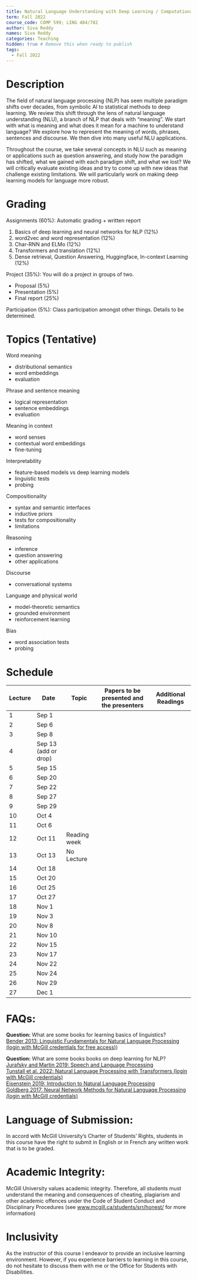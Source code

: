```yaml
---
title: Natural Language Understanding with Deep Learning / Computational Semantics
term: Fall 2022
course_code: COMP 599; LING 484/782
author: Siva Reddy
names: Siva Reddy
categories: Teaching
hidden: true # Remove this when ready to publish
tags:
  - Fall 2022
---
```


# Description

The field of natural language processing (NLP) has seen multiple paradigm shifts over decades, from symbolic AI to statistical methods to deep learning. We review this shift through the lens of natural language understanding (NLU), a branch of NLP that deals with “meaning”. We start with what is meaning and what does it mean for a machine to understand language? We explore how to represent the meaning of words, phrases, sentences and discourse. We then dive into many useful NLU applications. 

Throughout the course, we take several concepts in NLU such as meaning or applications such as question answering, and study how the paradigm has shifted, what we gained with each paradigm shift, and what we lost? We will critically evaluate existing ideas and try to come up with new ideas that challenge existing limitations. We will particularly work on making deep learning models for language more robust.

# Grading

Assignments (60%): Automatic grading + written report
1. Basics of deep learning and neural networks for NLP (12%)
2. word2vec and word representation (12%)
3. Char-RNN and ELMo (12%)
4. Transformers and translation (12%)
5. Dense retrieval, Question Answering, Huggingface, In-context Learning (12%)

Project (35%): You will do a project in groups of two.
* Proposal (5%)
* Presentation (5%)
* Final report (25%)

Participation (5%): Class participation amongst other things. Details to be determined.

# Topics (Tentative)

Word meaning
* distributional semantics
* word embeddings
* evaluation

Phrase and sentence meaning
* logical representation
* sentence embeddings
* evaluation

Meaning in context
* word senses
* contextual word embeddings
* fine-tuning

Interpretability
* feature-based models vs deep learning models
* linguistic tests
* probing

Compositionality
* syntax and semantic interfaces
* inductive priors
* tests for compositionality
* limitations

Reasoning
* inference
* question answering
* other applications

Discourse
* conversational systems

Language and physical world
* model-theoretic semantics
* grounded environment
* reinforcement learning

Bias
* word association tests
* probing


# Schedule

| Lecture | Date                 | Topic        | Papers to be presented and the presenters | Additional Readings |
| ------- | -------------------- | ------------ | ----------------------------------------- | ------------------- |
| 1       | Sep 1                |              |                                           |                     |
| 2       | Sep 6                |              |                                           |                     |
| 3       | Sep 8                |              |                                           |                     |
| 4       | Sep 13 (add or drop) |              |                                           |                     |
| 5       | Sep 15               |              |                                           |                     |
| 6       | Sep 20               |              |                                           |                     |
| 7       | Sep 22               |              |                                           |                     |
| 8       | Sep 27               |              |                                           |                     |
| 9       | Sep 29               |              |                                           |                     |
| 10      | Oct 4                |              |                                           |                     |
| 11      | Oct 6                |              |                                           |                     |
| 12      | Oct 11               | Reading week |                                           |                     |
| 13      | Oct 13               | No Lecture   |                                           |                     |
| 14      | Oct 18               |              |                                           |                     |
| 15      | Oct 20               |              |                                           |                     |
| 16      | Oct 25               |              |                                           |                     |
| 17      | Oct 27               |              |                                           |                     |
| 18      | Nov 1                |              |                                           |                     |
| 19      | Nov 3                |              |                                           |                     |
| 20      | Nov 8                |              |                                           |                     |
| 21      | Nov 10               |              |                                           |                     |
| 22      | Nov 15               |              |                                           |                     |
| 23      | Nov 17               |              |                                           |                     |
| 24      | Nov 22               |              |                                           |                     |
| 25      | Nov 24               |              |                                           |                     |
| 26      | Nov 29               |              |                                           |                     |
| 27      | Dec 1                |              |                                           |                     |


# FAQs:

**Question:** What are some books for learning basics of linguistics?  
[Bender 2013: Linguistic Fundamentals for Natural Language Processing (login with McGill credentials for free access)](https://mcgill.on.worldcat.org/oclc/853273078))  

**Question:** What are some books books on deep learning for NLP?  
[Jurafsky and Martin 2019: Speech and Language Processing](https://web.stanford.edu/~jurafsky/slp3/)  
[Tunstall et al. 2022: Natural Language Processing with Transformers (login with McGill credentials)](
https://mcgill.on.worldcat.org/oclc/1321899597)  
[Eisenstein 2019: Introduction to Natural Language Processing](https://github.com/jacobeisenstein/gt-nlp-class/blob/master/notes/eisenstein-nlp-notes.pdf)  
[Goldberg 2017: Neural Network Methods for Natural Language Processing (login with McGill credentials)](https://mcgill.on.worldcat.org/oclc/982699889)  

# Language of Submission:
In accord with McGill University’s Charter of Students’ Rights, students in this course have the right to submit in English or in French any written work that is to be graded. 

# Academic Integrity:
McGill University values academic integrity. Therefore, all students must understand the meaning and consequences of cheating, plagiarism and other academic offences under the Code of Student Conduct and Disciplinary Procedures (see www.mcgill.ca/students/srr/honest/ for more information)

# Inclusivity
As the instructor of this course I endeavor to provide an inclusive learning environment. However, if you experience barriers to learning in this course, do not hesitate to discuss them with me or the Office for Students with Disabilities.
